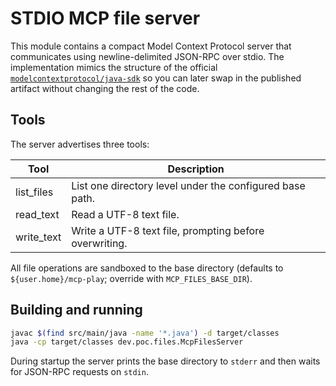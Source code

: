 # STDIO MCP file server

This module contains a compact Model Context Protocol server that communicates
using newline-delimited JSON-RPC over stdio. The implementation mimics the
structure of the official [`modelcontextprotocol/java-sdk`](https://github.com/modelcontextprotocol/java-sdk)
so you can later swap in the published artifact without changing the rest of
the code.

## Tools

The server advertises three tools:

| Tool        | Description                                              |
|-------------|----------------------------------------------------------|
| list_files  | List one directory level under the configured base path. |
| read_text   | Read a UTF-8 text file.                                  |
| write_text  | Write a UTF-8 text file, prompting before overwriting.   |

All file operations are sandboxed to the base directory (defaults to
`${user.home}/mcp-play`; override with `MCP_FILES_BASE_DIR`).

## Building and running

```bash
javac $(find src/main/java -name '*.java') -d target/classes
java -cp target/classes dev.poc.files.McpFilesServer
```

During startup the server prints the base directory to `stderr` and then waits
for JSON-RPC requests on `stdin`.
